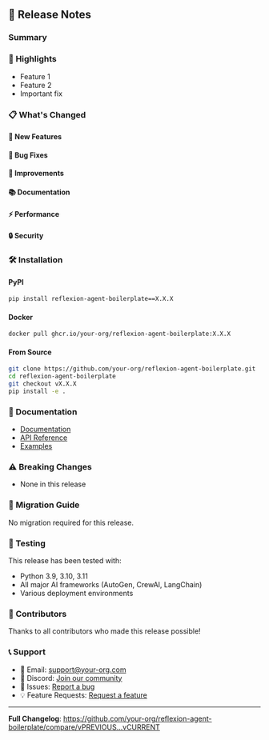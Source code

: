 ## 🚀 Release Notes

### Summary
<!-- Brief description of what's new in this release -->

### 🎯 Highlights
<!-- Key features or improvements -->
- Feature 1
- Feature 2
- Important fix

### 📋 What's Changed

#### 🚀 New Features
<!-- List new features added -->

#### 🐛 Bug Fixes
<!-- List bugs that were fixed -->

#### 🔧 Improvements
<!-- List enhancements and improvements -->

#### 📚 Documentation
<!-- Documentation changes -->

#### ⚡ Performance
<!-- Performance improvements -->

#### 🔒 Security
<!-- Security fixes or improvements -->

### 🛠️ Installation

#### PyPI
```bash
pip install reflexion-agent-boilerplate==X.X.X
```

#### Docker
```bash
docker pull ghcr.io/your-org/reflexion-agent-boilerplate:X.X.X
```

#### From Source
```bash
git clone https://github.com/your-org/reflexion-agent-boilerplate.git
cd reflexion-agent-boilerplate
git checkout vX.X.X
pip install -e .
```

### 📖 Documentation
- [Documentation](https://docs.your-org.com/reflexion)
- [API Reference](https://docs.your-org.com/reflexion/api)
- [Examples](https://github.com/your-org/reflexion-agent-boilerplate/tree/main/examples)

### ⚠️ Breaking Changes
<!-- List any breaking changes -->
- None in this release

### 🔄 Migration Guide
<!-- Instructions for migrating from previous versions -->
No migration required for this release.

### 🧪 Testing
This release has been tested with:
- Python 3.9, 3.10, 3.11
- All major AI frameworks (AutoGen, CrewAI, LangChain)
- Various deployment environments

### 🤝 Contributors
<!-- Acknowledge contributors -->
Thanks to all contributors who made this release possible!

### 📞 Support
- 📧 Email: support@your-org.com
- 💬 Discord: [Join our community](https://discord.gg/your-org)
- 🐛 Issues: [Report a bug](https://github.com/your-org/reflexion-agent-boilerplate/issues)
- 💡 Feature Requests: [Request a feature](https://github.com/your-org/reflexion-agent-boilerplate/discussions)

---

**Full Changelog**: https://github.com/your-org/reflexion-agent-boilerplate/compare/vPREVIOUS...vCURRENT